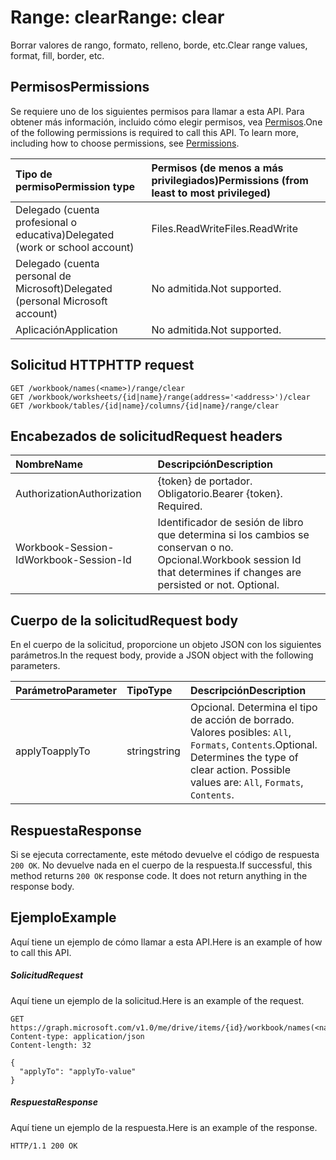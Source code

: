 # <a name="range-clear"></a><span data-ttu-id="a6f3a-101">Range: clear</span><span class="sxs-lookup"><span data-stu-id="a6f3a-101">Range: clear</span></span>

<span data-ttu-id="a6f3a-102">Borrar valores de rango, formato, relleno, borde, etc.</span><span class="sxs-lookup"><span data-stu-id="a6f3a-102">Clear range values, format, fill, border, etc.</span></span>
## <a name="permissions"></a><span data-ttu-id="a6f3a-103">Permisos</span><span class="sxs-lookup"><span data-stu-id="a6f3a-103">Permissions</span></span>
<span data-ttu-id="a6f3a-p101">Se requiere uno de los siguientes permisos para llamar a esta API. Para obtener más información, incluido cómo elegir permisos, vea [Permisos](../../../concepts/permissions_reference.md).</span><span class="sxs-lookup"><span data-stu-id="a6f3a-p101">One of the following permissions is required to call this API. To learn more, including how to choose permissions, see [Permissions](../../../concepts/permissions_reference.md).</span></span>

|<span data-ttu-id="a6f3a-106">Tipo de permiso</span><span class="sxs-lookup"><span data-stu-id="a6f3a-106">Permission type</span></span>      | <span data-ttu-id="a6f3a-107">Permisos (de menos a más privilegiados)</span><span class="sxs-lookup"><span data-stu-id="a6f3a-107">Permissions (from least to most privileged)</span></span>              |
|:--------------------|:---------------------------------------------------------|
|<span data-ttu-id="a6f3a-108">Delegado (cuenta profesional o educativa)</span><span class="sxs-lookup"><span data-stu-id="a6f3a-108">Delegated (work or school account)</span></span> | <span data-ttu-id="a6f3a-109">Files.ReadWrite</span><span class="sxs-lookup"><span data-stu-id="a6f3a-109">Files.ReadWrite</span></span>    |
|<span data-ttu-id="a6f3a-110">Delegado (cuenta personal de Microsoft)</span><span class="sxs-lookup"><span data-stu-id="a6f3a-110">Delegated (personal Microsoft account)</span></span> | <span data-ttu-id="a6f3a-111">No admitida.</span><span class="sxs-lookup"><span data-stu-id="a6f3a-111">Not supported.</span></span>    |
|<span data-ttu-id="a6f3a-112">Aplicación</span><span class="sxs-lookup"><span data-stu-id="a6f3a-112">Application</span></span> | <span data-ttu-id="a6f3a-113">No admitida.</span><span class="sxs-lookup"><span data-stu-id="a6f3a-113">Not supported.</span></span> |

## <a name="http-request"></a><span data-ttu-id="a6f3a-114">Solicitud HTTP</span><span class="sxs-lookup"><span data-stu-id="a6f3a-114">HTTP request</span></span>
<!-- { "blockType": "ignored" } -->
```http
GET /workbook/names(<name>)/range/clear
GET /workbook/worksheets/{id|name}/range(address='<address>')/clear
GET /workbook/tables/{id|name}/columns/{id|name}/range/clear

```
## <a name="request-headers"></a><span data-ttu-id="a6f3a-115">Encabezados de solicitud</span><span class="sxs-lookup"><span data-stu-id="a6f3a-115">Request headers</span></span>
| <span data-ttu-id="a6f3a-116">Nombre</span><span class="sxs-lookup"><span data-stu-id="a6f3a-116">Name</span></span>       | <span data-ttu-id="a6f3a-117">Descripción</span><span class="sxs-lookup"><span data-stu-id="a6f3a-117">Description</span></span>|
|:---------------|:----------|
| <span data-ttu-id="a6f3a-118">Authorization</span><span class="sxs-lookup"><span data-stu-id="a6f3a-118">Authorization</span></span>  | <span data-ttu-id="a6f3a-p102">{token} de portador. Obligatorio.</span><span class="sxs-lookup"><span data-stu-id="a6f3a-p102">Bearer {token}. Required.</span></span> |
| <span data-ttu-id="a6f3a-121">Workbook-Session-Id</span><span class="sxs-lookup"><span data-stu-id="a6f3a-121">Workbook-Session-Id</span></span>  | <span data-ttu-id="a6f3a-p103">Identificador de sesión de libro que determina si los cambios se conservan o no. Opcional.</span><span class="sxs-lookup"><span data-stu-id="a6f3a-p103">Workbook session Id that determines if changes are persisted or not. Optional.</span></span>|

## <a name="request-body"></a><span data-ttu-id="a6f3a-124">Cuerpo de la solicitud</span><span class="sxs-lookup"><span data-stu-id="a6f3a-124">Request body</span></span>
<span data-ttu-id="a6f3a-125">En el cuerpo de la solicitud, proporcione un objeto JSON con los siguientes parámetros.</span><span class="sxs-lookup"><span data-stu-id="a6f3a-125">In the request body, provide a JSON object with the following parameters.</span></span>

| <span data-ttu-id="a6f3a-126">Parámetro</span><span class="sxs-lookup"><span data-stu-id="a6f3a-126">Parameter</span></span>    | <span data-ttu-id="a6f3a-127">Tipo</span><span class="sxs-lookup"><span data-stu-id="a6f3a-127">Type</span></span>   |<span data-ttu-id="a6f3a-128">Descripción</span><span class="sxs-lookup"><span data-stu-id="a6f3a-128">Description</span></span>|
|:---------------|:--------|:----------|
|<span data-ttu-id="a6f3a-129">applyTo</span><span class="sxs-lookup"><span data-stu-id="a6f3a-129">applyTo</span></span>|<span data-ttu-id="a6f3a-130">string</span><span class="sxs-lookup"><span data-stu-id="a6f3a-130">string</span></span>|<span data-ttu-id="a6f3a-p104">Opcional. Determina el tipo de acción de borrado.  Valores posibles: `All`, `Formats`, `Contents`.</span><span class="sxs-lookup"><span data-stu-id="a6f3a-p104">Optional. Determines the type of clear action.  Possible values are: `All`, `Formats`, `Contents`.</span></span>|

## <a name="response"></a><span data-ttu-id="a6f3a-134">Respuesta</span><span class="sxs-lookup"><span data-stu-id="a6f3a-134">Response</span></span>

<span data-ttu-id="a6f3a-p105">Si se ejecuta correctamente, este método devuelve el código de respuesta `200 OK`. No devuelve nada en el cuerpo de la respuesta.</span><span class="sxs-lookup"><span data-stu-id="a6f3a-p105">If successful, this method returns `200 OK` response code. It does not return anything in the response body.</span></span>

## <a name="example"></a><span data-ttu-id="a6f3a-137">Ejemplo</span><span class="sxs-lookup"><span data-stu-id="a6f3a-137">Example</span></span>
<span data-ttu-id="a6f3a-138">Aquí tiene un ejemplo de cómo llamar a esta API.</span><span class="sxs-lookup"><span data-stu-id="a6f3a-138">Here is an example of how to call this API.</span></span>
##### <a name="request"></a><span data-ttu-id="a6f3a-139">Solicitud</span><span class="sxs-lookup"><span data-stu-id="a6f3a-139">Request</span></span>
<span data-ttu-id="a6f3a-140">Aquí tiene un ejemplo de la solicitud.</span><span class="sxs-lookup"><span data-stu-id="a6f3a-140">Here is an example of the request.</span></span>
<!-- {
  "blockType": "request",
  "name": "range_clear"
}-->
```http
GET https://graph.microsoft.com/v1.0/me/drive/items/{id}/workbook/names(<name>)/range/clear
Content-type: application/json
Content-length: 32

{
  "applyTo": "applyTo-value"
}
```

##### <a name="response"></a><span data-ttu-id="a6f3a-141">Respuesta</span><span class="sxs-lookup"><span data-stu-id="a6f3a-141">Response</span></span>
<span data-ttu-id="a6f3a-142">Aquí tiene un ejemplo de la respuesta.</span><span class="sxs-lookup"><span data-stu-id="a6f3a-142">Here is an example of the response.</span></span> 
<!-- {
  "blockType": "response",
  "truncated": true,
  "@odata.type": "microsoft.graph.none"
} -->
```http
HTTP/1.1 200 OK
```

<!-- uuid: 8fcb5dbc-d5aa-4681-8e31-b001d5168d79
2015-10-25 14:57:30 UTC -->
<!-- {
  "type": "#page.annotation",
  "description": "Range: clear",
  "keywords": "",
  "section": "documentation",
  "tocPath": ""
}-->